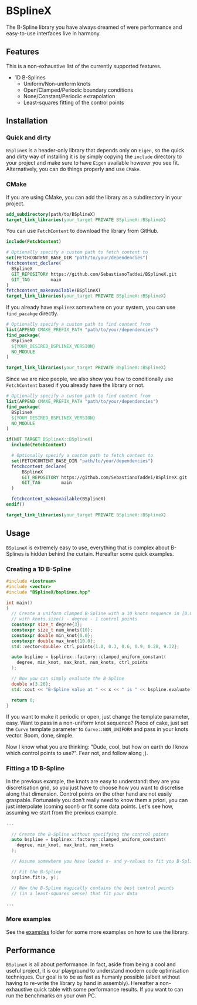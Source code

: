 # BSplineX

The B-Spline library you have always dreamed of were performance and easy-to-use interfaces live in harmony.

## Features

This is a non-exhaustive list of the currently supported features.

- 1D B-Splines
  - Uniform/Non-uniform knots
  - Open/Clamped/Periodic boundary conditions
  - None/Constant/Periodic extrapolation
  - Least-squares fitting of the control points

## Installation

### Quick and dirty

`BSplineX` is a header-only library that depends only on `Eigen`, so the quick and dirty way of installing it is by simply copying the `include` directory to your project and make sure to have `Eigen` available however you see fit. Alternatively, you can do things properly and use `CMake`.

### CMake

If you are using CMake, you can add the library as a subdirectory in your project.

```cmake
add_subdirectory(path/to/BSplineX)
target_link_libraries(your_target PRIVATE BSplineX::BSplineX)
```

You can use `FetchContent` to download the library from GitHub.

```cmake
include(FetchContent)

# Optionally specify a custom path to fetch content to
set(FETCHCONTENT_BASE_DIR "path/to/your/dependencies")
fetchcontent_declare(
  BSplineX
  GIT_REPOSITORY https://github.com/SebastianoTaddei/BSplineX.git
  GIT_TAG        main
)
fetchcontent_makeavailable(BSplineX)
target_link_libraries(your_target PRIVATE BSplineX::BSplineX)
```

If you already have `BSplineX` somewhere on your system, you can use `find_pacakge` directly.

```cmake
# Optionally specify a custom path to find content from
list(APPEND CMAKE_PREFIX_PATH "path/to/your/dependencies")
find_package(
  BSplineX
  ${YOUR_DESIRED_BSPLINEX_VERSION}
  NO_MODULE
)

target_link_libraries(your_target PRIVATE BSplineX::BSplineX)
```

Since we are nice people, we also show you how to conditionally use `FetchContent` based if you already have the library or not.

```cmake
# Optionally specify a custom path to find content from
list(APPEND CMAKE_PREFIX_PATH "path/to/your/dependencies")
find_package(
  BSplineX
  ${YOUR_DESIRED_BSPLINEX_VERSION}
  NO_MODULE
)

if(NOT TARGET BSplineX::BSplineX)
  include(FetchContent)

  # Optionally specify a custom path to fetch content to
  set(FETCHCONTENT_BASE_DIR "path/to/your/dependencies")
  fetchcontent_declare(
      BSplineX
      GIT_REPOSITORY https://github.com/SebastianoTaddei/BSplineX.git
      GIT_TAG        main
  )

  fetchcontent_makeavailable(BSplineX)
endif()

target_link_libraries(your_target PRIVATE BSplineX::BSplineX)
```

## Usage

`BSplineX` is extremely easy to use, everything that is complex about B-Splines is hidden behind the curtain. Hereafter some quick examples.

### Creating a 1D B-Spline

```cpp
#include <iostream>
#include <vector>
#include "BSplineX/bsplinex.hpp"

int main()
{
  // Create a uniform clamped B-Spline with a 10 knots sequence in [0.0, 10.0]
  // with knots.size() - degree - 1 control points
  constexpr size_t degree{3};
  constexpr size_t num_knots{10};
  constexpr double min_knot{0.0};
  constexpr double max_knot{10.0};
  std::vector<double> ctrl_points{1.0, 0.3, 0.6, 0.9, 0.28, 9.32};

  auto bspline = bsplinex::factory::clamped_uniform_constant(
    degree, min_knot, max_knot, num_knots, ctrl_points
  );

  // Now you can simply evaluate the B-Spline
  double x{3.26};
  std::cout << "B-Spline value at " << x << " is " << bspline.evaluate(x) << std::endl;

  return 0;
}
```

If you want to make it periodic or open, just change the template parameter, easy. Want to pass in a non-uniform knot sequence? Piece of cake, just set the `Curve` template parameter to `Curve::NON_UNIFORM` and pass in your knots vector. Boom, done, simple.

Now I know what you are thinking: "Dude, cool, but how on earth do I know which control points to use?". Fear not, and follow along ;).

### Fitting a 1D B-Spline

In the previous example, the knots are easy to understand: they are you discretisation grid, so you just have to choose how you want to discretise along that dimension. Control points on the other hand are not easily graspable. Fortunately you don't really need to know them a priori, you can just interpolate (coming soon!) or fit some data points. Let's see how, assuming we start from the previous example.

```cpp
...
 
  // Create the B-Spline without specifying the control points
  auto bspline = bsplinex::factory::clamped_uniform_constant(
    degree, min_knot, max_knot, num_knots
  );

  // Assume somewhere you have loaded x- and y-values to fit you B-Spline to

  // Fit the B-Spline
  bspline.fit(x, y);

  // Now the B-Spline magically contains the best control points 
  // (in a least-squares sense) that fit your data

...
```

### More examples

See the [examples](examples) folder for some more examples on how to use the library.

## Performance

`BSplineX` is all about performance. In fact, aside from being a cool and useful project, it is our playground to understand modern code optimisation techniques. Our goal is to be as fast as humanly possible (albeit without having to re-write the library by hand in assembly). Hereafter a non-exhaustive quick table with some performance results. If you want to can run the benchmarks on your own PC.
